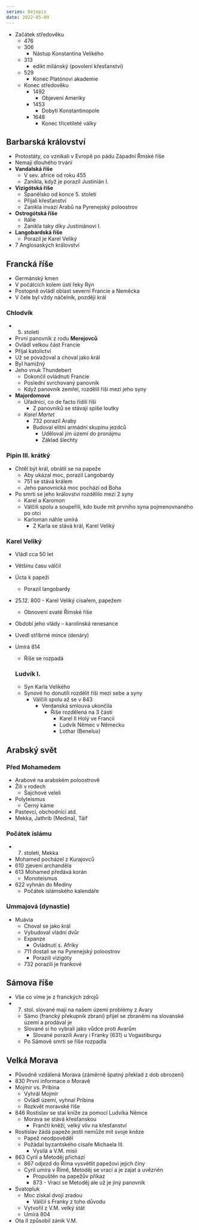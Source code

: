 ```yaml
---
series: Dějepis
date: 2022-05-09
---
```



- Začátek středověku
	- 476
	- 306
		- Nástup Konstantina Velikého
	- 313
		- edikt milánský (povolení křesťanství)
	- 529
		- Konec Platónovi akademie
	- Konec středověku
		- 1492
			- Objevení Ameriky
		- 1453
			- Dobytí Konstantinopole
		- 1648
			- Konec třicetileté války

## Barbarská království
- Protostáty, co vznikali v Evropě po pádu Západní Řmské říše
- Nemají dlouhého trvání
- **Vandalská říše**
	- V sev. africe od roku 455
	- Zanikla, když je porazil Justinián I.
- **Vizigótská říše**
	- Španělsko od konce 5. století
	- Přijali křesťanství
	- Zanikla invazí Arabů na Pyrenejský poloostrov
- **Ostrogótská říše**
	- Itálie
	- Zanikla taky díky Justiniánovi I.
- **Langobardská říše**
	- Porazil je Karel Veliký
- 7 Anglosaských království

## Francká říše
- Germánský kmen
- V počátcích kolem ústí řeky Rýn
- Postopně ovládl oblast severní Francie a Neměcka
- V čele byl vždy náčelník, později král

### Chlodvík
- 5. století
- První panovník z rodu **Merejovců**
- Ovládl velkou část Francie
- Příjal katolictví
- Už se považoval a choval jako král
- Byl hamižný
- Jeho vnuk Thundebert
	- Dokončil ovládnutí Francie
	- Poslední svrchovaný panovník
	- Když panovník zemřel, rozdělil říši mezi jeho syny
- **Majordomové**
	- Úřadnici, co de facto řídili říši
		- Z panovníků se stávají spíše loutky
	- *Karel Martet*
		- 732 porazil Araby
		- Budoval elitní armádní skupinu jezdců
			- Uděloval jím území do pronájmu
			- Základ šlechty

### Pipin III. krátký
- Chtěl být král, obrátil se na papeže
	- Aby ukázal moc, porazil Langobardy
	- 751 se stává králem
	- Jeho panovnická moc pochází od Boha
- Po smrti se jeho království rozdělilo mezi 2 syny
	- Karel a Karomon
	- Válčili spolu a soupeřili, kdo bude mít prvního syna pojmenovnaného po otci
	- Karloman náhle umírá
		- Z Karla se stává král, Karel Veliký

### Karel Veliký
- Vládl cca 50 let
- Většinu času válčil
- Úcta k papeži
	- Porazil langobardy
- 25.12. 800 - Karel Veliký císařem, papežem
	- Obnovení svaté Římské říše
- Období jeho vlády – karolínská renesance
- Uvedl stříbrné mince (denáry)
- Umírá 814
	- Říše se rozpadá

   ### Ludvík I.
   - Syn Karla Velikého
   - Synové ho donutili rozdělit říši mezi sebe a syny
	   - Válčili spolu až se v 843
		   - Verdanská smlouva ukončila
			   - Říše rozdělená na 3 části
				   - Karel II Holý ve Francii
				   - Ludvík Němec v Německu
				   - Lothar (Benelux)

## Arabský svět
### Před Mohamedem
- Arabové na arabském poloostrově
- Žili v rodech
	- Šajchové veleli
- Polyteismus
	- Černý káme
- Pastevci, obchodníci atd.
- Mekka, Jathrib (Medina), Táif

### Počátek islámu
- 7. století, Mekka
- Mohamed pocházel z Kurajovců
- 610 zjevení archanděla
- 613 Mohamed předává korán
	- Monoteismus
- 622 vyhnán do Mediny
	- Počátek islámského kalendáře

### Ummajová (dynastie)
- Muávia
	- Choval se jako král
	- Vybudoval vládní dvůr
	- Expanze
		- Ovládnutí s. Afriky
	- 711 dostali se na Pyrenejský poloostrov
		- Porazili vizigóty
	-  732 porazili je frankové

## Sámova říše
- Vše co víme je z franckých zdrojů
- 7. stol. slované mají na našem území problémy z Avary
	- Sámo (francký překupník zbraní) přijel se zbraněmi na slovanské území a prodával je
	- Slované si ho vybrali jako vůdce proti Avarům
		- Slované porazili Avary i Franky (631) u Vogastiburgu
	- Po Sámově smrti se říše rozpadla

## Velká Morava
- Původně vzdálená Morava (záměrně špatný překlad z dob obrození)
- 830 První informace o Moravě
- Mojmír vs. Pribina
	- Vyhrál Mojmír
	- Ovládl území, vyhnal Pribina
	- Rozkvět moravské říše
- 846 Rostislav se stal kníže za pomocí Ludvíka Němce
	- Morava se stává křesťanskou
		- Frančtí kněží, velký vliv na křesťanství
- Rostislav žádá papeže jestli nemůže mít svoje kněze
	- Papež neodpověděl
	- Požádal byzantského císaře Michaela III.
		- Vysílá a V.M. misii
- 863 Cyril a Metoděj přichází
	- 867 odjezd do Říma vysvětlit papežovi jejich činy
	- Cyril umíra v Římě, Metoděj se vrací a je zajat a uvězněn
		- Propuštěn na papežův příkaz
		- 873 - Vrací se Metoděj ale už je jiný panovník
- Svatopluk
	- Moc získal dvojí zradou
		- Válčil s Franky z toho důvodu
	- Vytvořil z V.M. velký stát
	- Umírá 804
- Ota II způsobil zánik V.M.